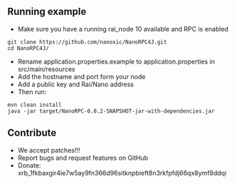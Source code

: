 ## Running example

* Make sure you have a running rai_node 10 available and RPC is enabled
```
git clone https://github.com/nanoxic/NanoRPC4J.git
cd NanoRPC4J/
```
* Rename application.properties.example to application.properties in src/main/resources
* Add the hostname and port form your node
* Add a public key and Rai/Nano address
* Then run:
```
mvn clean install
java -jar target/NanoRPC-0.0.2-SNAPSHOT-jar-with-dependencies.jar 
````

## Contribute

* We accept patches!!!
* Report bugs and request features on GitHub
* Donate: xrb_1fkbaxgir4ie7w5ay9fn366d96sitknpbieft8n3rkfpfdj66qx8ymf8ddqi

